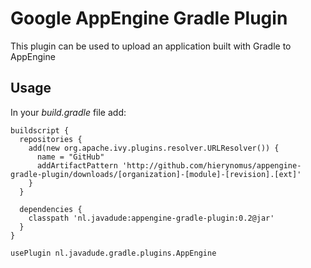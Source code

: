 # Google AppEngine Gradle Plugin
This plugin can be used to upload an application built with Gradle to AppEngine

## Usage
In your _build.gradle_ file add:

	buildscript {
	  repositories {
	    add(new org.apache.ivy.plugins.resolver.URLResolver()) {
	      name = "GitHub"
	      addArtifactPattern 'http://github.com/hierynomus/appengine-gradle-plugin/downloads/[organization]-[module]-[revision].[ext]'
	    }
	  }
	
	  dependencies {
	    classpath 'nl.javadude:appengine-gradle-plugin:0.2@jar'
	  }
	}

    usePlugin nl.javadude.gradle.plugins.AppEngine
